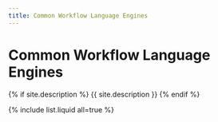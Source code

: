 ```yaml
---
title: Common Workflow Language Engines 
---
```


# Common Workflow Language Engines

{% if site.description %}
  {{ site.description }}
{% endif %}


{% include list.liquid all=true %}
